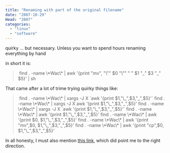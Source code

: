 ```yaml
---
title: "Renaming with part of the original filename"
date: "2007-10-29"
Head: "2007"
categories: 
  - "linux"
  - "software"
---
```


quirky ... but necessary. Unless you want to spend hours renaming everything by hand

in short it is:

>  find . -name \\\*Wac\\\* | awk '{print "mv", "\\"" $0 "\\"" " " $1 "\_" $3 "\_" $5}' | sh

That came after a lot of trime trying quirky things like:

>  find . -name \\\*Wac\\\* | xargs -J X \`awk '{print $1,"\_",$3,"\_",$5}'\` find . -name \\\*Wac\\\* | xargs -J X awk '{print $1,"\_",$3,"\_",$5}' find . -name \\\*Wac\\\* | xargs -J X \`awk '{print $1,"\_",$3,"\_",$5}'\` find . -name \\\*Wac\\\* | awk '{print $1,"\_",$3,"\_",$5}' find . -name \\\*Wac\\\* | awk '{print $0, $1,"\_",$3,"\_",$5}' find . -name \\\*Wac\\\* | awk '{print "mv",$0, $1,"\_",$3,"\_",$5}' find . -name \\\*Wac\\\* | awk '{print "cp",$0, $1,"\_",$3,"\_",$5}'

In all honesty, I must also mention [this link](http://www.linuxfocus.org/English/September1999/article103.html), which did point me to the right direction.
